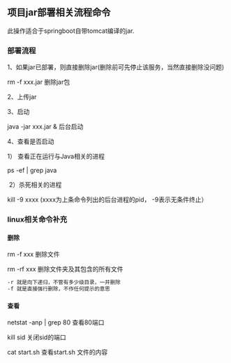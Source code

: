 ## 项目jar部署相关流程命令

此操作适合于springboot自带tomcat编译的jar.

### 部署流程

1、如果jar已部署，则直接删除jar(删除前可先停止该服务，当然直接删除没问题)

rm -f  xxx.jar   删除jar包

2、上传jar

3、启动

java -jar  xxx.jar  &     后台启动

4、查看是否启动

   1） 查看正在运行与Java相关的进程

ps -ef | grep java  

​    2）杀死相关的进程 

kill -9 xxxx  (xxxx为上条命令列出的后台进程的pid， -9表示无条件终止）

### linux相关命令补充

#### 删除

rm -f  xxx  删除文件

rm -rf  xxx    删除文件夹及其包含的所有文件

~~~xml
-r 就是向下递归，不管有多少级目录，一并删除
-f 就是直接强行删除，不作任何提示的意思
~~~

#### 查看

netstat -anp | grep 80       查看80端口

kill sid                                关闭sid的端口

cat start.sh                        查看start.sh 文件的内容